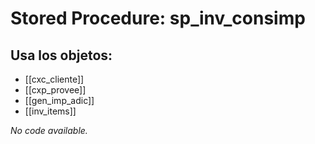 # Stored Procedure: sp_inv_consimp

## Usa los objetos:
- [[cxc_cliente]]
- [[cxp_provee]]
- [[gen_imp_adic]]
- [[inv_items]]

*No code available.*
